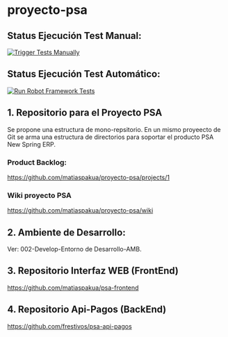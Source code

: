 # proyecto-psa

## Status Ejecución Test Manual:

[![Trigger Tests Manually](https://github.com/matiaspakua/proyecto-psa/actions/workflows/trigger_robot_framework_tests_manually.yml/badge.svg?branch=main)](https://github.com/matiaspakua/proyecto-psa/actions/workflows/trigger_robot_framework_tests_manually.yml)

## Status Ejecución Test Automático:

[![Run Robot Framework Tests](https://github.com/matiaspakua/proyecto-psa/actions/workflows/run_robot_framework_tests.yml/badge.svg?branch=main)](https://github.com/matiaspakua/proyecto-psa/actions/workflows/run_robot_framework_tests.yml)

## 1. Repositorio para el Proyecto PSA

Se propone una estructura de mono-repsitorio. En un mismo proyeecto de Git se arma una estructura de directorios para soportar el producto PSA New Spring ERP.

### Product Backlog:

https://github.com/matiaspakua/proyecto-psa/projects/1

### Wiki proyecto PSA

https://github.com/matiaspakua/proyecto-psa/wiki

## 2. Ambiente de Desarrollo:

Ver: 002-Develop-Entorno de Desarrollo-AMB.


## 3. Repositorio Interfaz WEB (FrontEnd)

https://github.com/matiaspakua/psa-frontend

## 4. Repositorio Api-Pagos (BackEnd)

https://github.com/frestivos/psa-api-pagos

